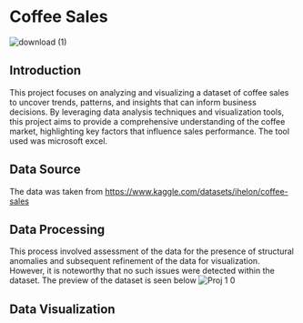 # Coffee Sales

![download (1)](https://github.com/user-attachments/assets/a49793ca-4a32-4881-83f6-5823159f53ca)

## Introduction
This project focuses on analyzing and visualizing a dataset of coffee sales to uncover trends, patterns, and insights that can inform business decisions. By leveraging data analysis techniques and visualization tools, this project aims to provide a comprehensive understanding of the coffee market, highlighting key factors that influence sales performance. The tool used was microsoft excel.

## Data Source
The data was taken from https://www.kaggle.com/datasets/ihelon/coffee-sales

## Data Processing
This process involved assessment of the data for the presence of structural anomalies and subsequent refinement of the data for visualization.  However, it is noteworthy that no such issues were detected within the dataset.
The preview of the dataset is seen below
![Proj 1 0](https://github.com/user-attachments/assets/d1d46005-1c6e-48e3-85cb-8955f40bd341)

## Data Visualization
